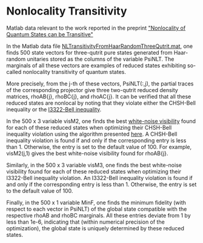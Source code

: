 # Nonlocality Transitivity

Matlab data relevant to the work reported in the preprint ["Nonlocality of Quantum States can be Transitive"](https://arxiv.org/abs/2412.10505)

In the Matlab data file [NLTransitivityFromHaarRandomThreeQutrit.mat](https://github.com/ycliangTW/NonlocalityTransitivity/blob/main/NLTransitivityFromHaarRandomThreeQutrit.mat), one finds 500 state vectors for three-qutrit pure states generated from Haar-random unitaries stored as the columns of the variable PsiNLT. The marginals of all these vectors are examples of reduced states exhibiting so-called nonlocality transitivity of quantum states.

More precisely, from the j-th of these vectors, PsiNLT(:,j), the partial traces of the corresponding projector give three two-qutrit reduced density matrices, rhoAB{j}, rhoBC{j}, and rhoAC{j}. It can be verified that all these reduced states are nonlocal by noting that they violate either the CHSH-Bell inequality or the [I3322-Bell inequality](https://arxiv.org/abs/quant-ph/0306129).

In the 500 x 3 variable visM2, one finds the best [white-noise visibility](https://journals.aps.org/pra/abstract/10.1103/PhysRevA.85.052113) found for each of these reduced states when optimizing their CHSH-Bell inequality violation using the algorithm presented [here](https://journals.aps.org/pra/abstract/10.1103/PhysRevA.75.042103). A CHSH-Bell inequality violation is found if and only if the corresponding entry is less than 1. Otherwise, the entry is set to the default value of 100. For example, visM2(j,1) gives the best white-noise visibility found for rhoAB{j}.

Similarly, in the 500 x 3 variable visM3, one finds the best white-noise visibility found for each of these reduced states when optimizing their I3322-Bell inequality violation. An I3322-Bell inequality violation is found if and only if the corresponding entry is less than 1. Otherwise, the entry is set to the default value of 100.

Finally, in the 500 x 1 variable MinF, one finds the minimum fidelity (with respect to each vector in PsiNLT) of the global state compatible with the respective rhoAB and rhoBC marginals. All these entries deviate from 1 by less than 1e-6, indicating that (within numerical precision of the optimization), the global state is uniquely determined by these reduced states.

